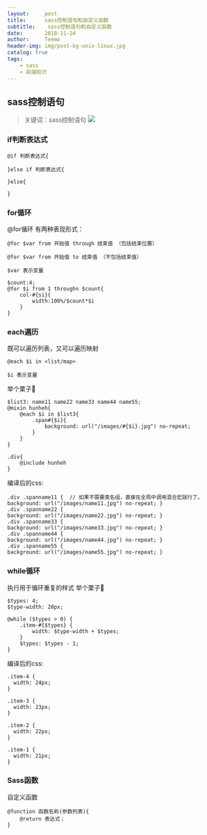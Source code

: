 ```yaml
---
layout:     post
title:      sass控制语句和自定义函数
subtitle:    sass控制语句和自定义函数
date:       2018-11-24
author:     Teemo
header-img: img/post-bg-unix-linux.jpg
catalog: true
tags:
    - sass
    - 前端知识
---
```

## sass控制语句

>关键词：sass控制语句
![](http://image.mamicode.com/info/201707/20180110234601117526.png)


### if判断表达式
```
@if 判断表达式{

}else if 判断表达式{

}else{

}
```
### for循环
@for循环 有两种表现形式：
```
@for $var from 开始值 through 结束值 （包括结束位置）

@for $var from 开始值 to 结束值 （不包括结束值）

$var 表示变量
```

```
$count:4;
@for $i from 1 throughn $count{
    col-#{si}{
        width:100%/$count*$i
    }
}
```
### each遍历
既可以遍历列表，又可以遍历映射
```
@each $i in <list/map> 

$i 表示变量
```
举个栗子🌰
```
$list3: name11 name22 name33 name44 name55;
@mixin hunheh{
    @each $i in $list3{
        .span#{$i}{
            background: url("/images/#{$i}.jpg") no-repeat;
        }
    }
}

.div{
    @include hunheh
}
```
编译后的css:
```
.div .spanname11 {  // 如果不需要类名组，直接在全局中调用混合宏就行了。
background: url("/images/name11.jpg") no-repeat; }
.div .spanname22 {
background: url("/images/name22.jpg") no-repeat; }
.div .spanname33 {
background: url("/images/name33.jpg") no-repeat; }
.div .spanname44 {
background: url("/images/name44.jpg") no-repeat; }
.div .spanname55 {
background: url("/images/name55.jpg") no-repeat; }
```
### while循环
执行用于循环重复的样式
举个栗子🌰
```
$types: 4;
$type-width: 20px;

@while ($types > 0) {
    .item-#{$types} {
        width: $type-width + $types;
    }
    $types: $types - 1;
}
```
编译后的css:
```
.item-4 {
  width: 24px;
}

.item-3 {
  width: 23px;
}

.item-2 {
  width: 22px;
}

.item-1 {
  width: 21px;
}
```

### Sass函数
自定义函数
```
@function 函数名称(参数列表){
    @return 表达式；
}
```
